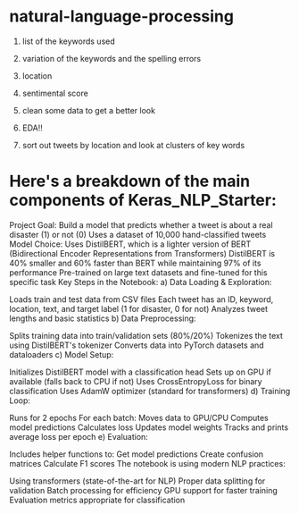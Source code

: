 # natural-language-processing

1. list of the keywords used
2. variation of the keywords and the spelling errors
3. location
4. sentimental score

5. clean some data to get a better look
6. EDA!!
7. sort out tweets by location and look at clusters of key words

# Here's a breakdown of the main components of Keras_NLP_Starter:

Project Goal:
Build a model that predicts whether a tweet is about a real disaster (1) or not (0)
Uses a dataset of 10,000 hand-classified tweets
Model Choice:
Uses DistilBERT, which is a lighter version of BERT (Bidirectional Encoder Representations from Transformers)
DistilBERT is 40% smaller and 60% faster than BERT while maintaining 97% of its performance
Pre-trained on large text datasets and fine-tuned for this specific task
Key Steps in the Notebook:
a) Data Loading & Exploration:

Loads train and test data from CSV files
Each tweet has an ID, keyword, location, text, and target label (1 for disaster, 0 for not)
Analyzes tweet lengths and basic statistics
b) Data Preprocessing:

Splits training data into train/validation sets (80%/20%)
Tokenizes the text using DistilBERT's tokenizer
Converts data into PyTorch datasets and dataloaders
c) Model Setup:

Initializes DistilBERT model with a classification head
Sets up on GPU if available (falls back to CPU if not)
Uses CrossEntropyLoss for binary classification
Uses AdamW optimizer (standard for transformers)
d) Training Loop:

Runs for 2 epochs
For each batch:
Moves data to GPU/CPU
Computes model predictions
Calculates loss
Updates model weights
Tracks and prints average loss per epoch
e) Evaluation:

Includes helper functions to:
Get model predictions
Create confusion matrices
Calculate F1 scores
The notebook is using modern NLP practices:

Using transformers (state-of-the-art for NLP)
Proper data splitting for validation
Batch processing for efficiency
GPU support for faster training
Evaluation metrics appropriate for classification